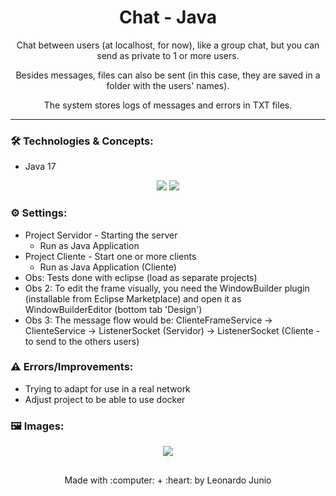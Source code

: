 <h1 align="center">Chat - Java</h1>

<p align="center">Chat between users (at localhost, for now), like a group chat, but you can send as private to 1 or more users.</p>

<p align="center">Besides messages, files can also be sent (in this case, they are saved in a folder with the users' names).</p>

<p align="center">The system stores logs of messages and errors in TXT files.</p>

<hr> 

### :hammer_and_wrench: Technologies & Concepts:

* Java 17

<div align="center" style="display: inline_block">
	<img src="https://img.shields.io/static/v1?label=Java&message=v17&color=B07219&style=flat"/>
	<img src="https://img.shields.io/static/v1?label=license&message=MIT&color=green&style=flat"/>
</div>

### :gear: Settings:

* Project Servidor - Starting the server
	* Run as Java Application
* Project Cliente - Start one or more clients 
	* Run as Java Application (Cliente)
* Obs: Tests done with eclipse (load as separate projects)
* Obs 2: To edit the frame visually, you need the WindowBuilder plugin (installable from Eclipse Marketplace) and open it as WindowBuilderEditor (bottom tab 'Design')
* Obs 3: The message flow would be: ClienteFrameService -> ClienteService -> ListenerSocket (Servidor) -> ListenerSocket (Cliente - to send to the others users)

### :warning: Errors/Improvements:

* Trying to adapt for use in a real network
* Adjust project to be able to use docker

### :framed_picture: Images:

<div align="center" style="display: inline_block">
<img src="https://user-images.githubusercontent.com/15869620/235369177-a0e3c05e-0293-46e3-a4f1-c2f9170cdf17.png"/>
</div>

##

<div align="center">
	<p>Made with :computer: + :heart: by Leonardo Junio</p>
</div>
